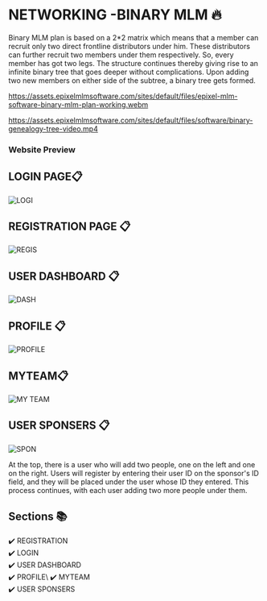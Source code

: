 # NETWORKING -BINARY MLM 🔥

Binary MLM plan is based on a 2*2 matrix which means that a member can recruit only two direct frontline distributors under him. These distributors can further recruit two members under them respectively.  So, every member has got two legs. The structure continues thereby giving rise to an infinite binary tree that goes deeper without complications. Upon adding two new members on either side of the subtree, a binary tree gets formed.

https://assets.epixelmlmsoftware.com/sites/default/files/epixel-mlm-software-binary-mlm-plan-working.webm


https://assets.epixelmlmsoftware.com/sites/default/files/software/binary-genealogy-tree-video.mp4


### Website Preview
## LOGIN PAGE📋

![LOGI](https://github.com/ruchikayadav1408/binary-client/assets/86114973/2a79791a-67cb-425a-b945-235246b9f778)
## REGISTRATION PAGE 📋

![REGIS](https://github.com/ruchikayadav1408/binary-client/assets/86114973/02209d1e-0f46-482c-afdb-385b7997e090)
## USER DASHBOARD 📋

![DASH](https://github.com/ruchikayadav1408/binary-client/assets/86114973/27b7312f-5443-427f-bd54-4040583192fc)
## PROFILE 📋
![PROFILE](https://github.com/ruchikayadav1408/binary-client/assets/86114973/bb84867b-2c9c-42f8-8813-4cbf9926bd05)


## MYTEAM📋

![MY TEAM](https://github.com/ruchikayadav1408/binary-client/assets/86114973/f1ca4091-07cb-4054-ad1b-2074910afc30)
## USER SPONSERS 📋

![SPON](https://github.com/ruchikayadav1408/binary-client/assets/86114973/17c4d281-b680-4698-82f1-f7704214d647)




At the top, there is a user who will add two people, one on the left and one on the right. Users will register by entering their user ID on the sponsor's ID field, and they will be placed under the user whose ID they entered. This process continues, with each user adding two more people under them.

## Sections 📚
✔️ REGISTRATION\
✔️ LOGIN\
✔️ USER DASHBOARD\
✔️ PROFILE\ 
✔️ MYTEAM\
✔️ USER SPONSERS 





